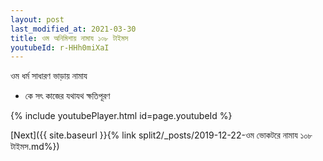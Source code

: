 ```yaml
---
layout: post
last_modified_at: 2021-03-30
title: ওম অনিমিশায় নামায ১০৮ টাইমস
youtubeId: r-HHh0miXaI
---
```

 
 
 ওম ধৰ্ম সাধারণ ভাড়ায় নামায  
 
 -  কে সৎ কাজের যথাযথ ক্ষতিপূরণ 
 
  
 
  
 
 
 
 
 
 


{% include youtubePlayer.html id=page.youtubeId %}
 
[Next]({{ site.baseurl }}{% link  split2/_posts/2019-12-22-ওম ভোকটরে নামায ১০৮ টাইমস.md%})
 
